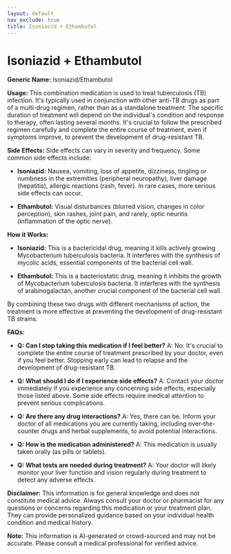 ```yaml
---
layout: default
nav_exclude: true
title: Isoniazid + Ethambutol
---
```


# Isoniazid + Ethambutol

**Generic Name:** Isoniazid/Ethambutol

**Usage:** This combination medication is used to treat tuberculosis (TB) infection.  It's typically used in conjunction with other anti-TB drugs as part of a multi-drug regimen, rather than as a standalone treatment. The specific duration of treatment will depend on the individual's condition and response to therapy, often lasting several months.  It's crucial to follow the prescribed regimen carefully and complete the entire course of treatment, even if symptoms improve, to prevent the development of drug-resistant TB.

**Side Effects:**  Side effects can vary in severity and frequency.  Some common side effects include:

* **Isoniazid:**  Nausea, vomiting, loss of appetite, dizziness, tingling or numbness in the extremities (peripheral neuropathy), liver damage (hepatitis), allergic reactions (rash, fever).  In rare cases, more serious side effects can occur.

* **Ethambutol:**  Visual disturbances (blurred vision, changes in color perception), skin rashes, joint pain, and rarely, optic neuritis (inflammation of the optic nerve).


**How it Works:**

* **Isoniazid:**  This is a bactericidal drug, meaning it kills actively growing Mycobacterium tuberculosis bacteria. It interferes with the synthesis of mycolic acids, essential components of the bacterial cell wall.

* **Ethambutol:** This is a bacteriostatic drug, meaning it inhibits the growth of Mycobacterium tuberculosis bacteria. It interferes with the synthesis of arabinogalactan, another crucial component of the bacterial cell wall.

By combining these two drugs with different mechanisms of action, the treatment is more effective at preventing the development of drug-resistant TB strains.


**FAQs:**

* **Q: Can I stop taking this medication if I feel better?** A: No.  It's crucial to complete the entire course of treatment prescribed by your doctor, even if you feel better. Stopping early can lead to relapse and the development of drug-resistant TB.

* **Q: What should I do if I experience side effects?** A:  Contact your doctor immediately if you experience any concerning side effects, especially those listed above.  Some side effects require medical attention to prevent serious complications.

* **Q: Are there any drug interactions?** A: Yes, there can be.  Inform your doctor of all medications you are currently taking, including over-the-counter drugs and herbal supplements, to avoid potential interactions.

* **Q:  How is the medication administered?** A: This medication is usually taken orally (as pills or tablets).

* **Q:  What tests are needed during treatment?** A:  Your doctor will likely monitor your liver function and vision regularly during treatment to detect any adverse effects.


**Disclaimer:** This information is for general knowledge and does not constitute medical advice.  Always consult your doctor or pharmacist for any questions or concerns regarding this medication or your treatment plan.  They can provide personalized guidance based on your individual health condition and medical history.


**Note:** This information is AI-generated or crowd-sourced and may not be accurate. Please consult a medical professional for verified advice.